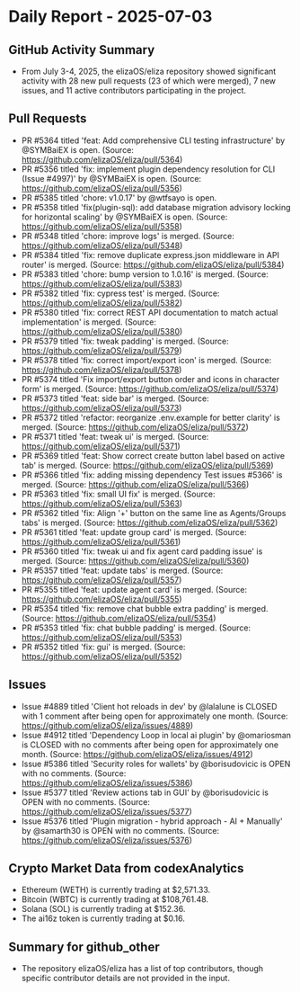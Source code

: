 # Daily Report - 2025-07-03

## GitHub Activity Summary
- From July 3-4, 2025, the elizaOS/eliza repository showed significant activity with 28 new pull requests (23 of which were merged), 7 new issues, and 11 active contributors participating in the project.

## Pull Requests
- PR #5364 titled 'feat: Add comprehensive CLI testing infrastructure' by @SYMBaiEX is open. (Source: https://github.com/elizaOS/eliza/pull/5364)
- PR #5356 titled 'fix: implement plugin dependency resolution for CLI (Issue #4997)' by @SYMBaiEX is open. (Source: https://github.com/elizaOS/eliza/pull/5356)
- PR #5385 titled 'chore: v1.0.17' by @wtfsayo is open.
- PR #5358 titled 'fix(plugin-sql): add database migration advisory locking for horizontal scaling' by @SYMBaiEX is open. (Source: https://github.com/elizaOS/eliza/pull/5358)
- PR #5348 titled 'chore: improve logs' is merged. (Source: https://github.com/elizaOS/eliza/pull/5348)
- PR #5384 titled 'fix: remove duplicate express.json middleware in API router' is merged. (Source: https://github.com/elizaOS/eliza/pull/5384)
- PR #5383 titled 'chore: bump version to 1.0.16' is merged. (Source: https://github.com/elizaOS/eliza/pull/5383)
- PR #5382 titled 'fix: cypress test' is merged. (Source: https://github.com/elizaOS/eliza/pull/5382)
- PR #5380 titled 'fix: correct REST API documentation to match actual implementation' is merged. (Source: https://github.com/elizaOS/eliza/pull/5380)
- PR #5379 titled 'fix: tweak padding' is merged. (Source: https://github.com/elizaOS/eliza/pull/5379)
- PR #5378 titled 'fix: correct import/export icon' is merged. (Source: https://github.com/elizaOS/eliza/pull/5378)
- PR #5374 titled 'Fix import/export button order and icons in character form' is merged. (Source: https://github.com/elizaOS/eliza/pull/5374)
- PR #5373 titled 'feat: side bar' is merged. (Source: https://github.com/elizaOS/eliza/pull/5373)
- PR #5372 titled 'refactor: reorganize .env.example for better clarity' is merged. (Source: https://github.com/elizaOS/eliza/pull/5372)
- PR #5371 titled 'feat: tweak ui' is merged. (Source: https://github.com/elizaOS/eliza/pull/5371)
- PR #5369 titled 'feat: Show correct create button label based on active tab' is merged. (Source: https://github.com/elizaOS/eliza/pull/5369)
- PR #5366 titled 'fix: adding missing dependency Test issues #5366' is merged. (Source: https://github.com/elizaOS/eliza/pull/5366)
- PR #5363 titled 'fix: small UI fix' is merged. (Source: https://github.com/elizaOS/eliza/pull/5363)
- PR #5362 titled 'fix: Align '+' button on the same line as Agents/Groups tabs' is merged. (Source: https://github.com/elizaOS/eliza/pull/5362)
- PR #5361 titled 'feat: update group card' is merged. (Source: https://github.com/elizaOS/eliza/pull/5361)
- PR #5360 titled 'fix: tweak ui and fix agent card padding issue' is merged. (Source: https://github.com/elizaOS/eliza/pull/5360)
- PR #5357 titled 'feat: update tabs' is merged. (Source: https://github.com/elizaOS/eliza/pull/5357)
- PR #5355 titled 'feat: update agent card' is merged. (Source: https://github.com/elizaOS/eliza/pull/5355)
- PR #5354 titled 'fix: remove chat bubble extra padding' is merged. (Source: https://github.com/elizaOS/eliza/pull/5354)
- PR #5353 titled 'fix: chat bubble padding' is merged. (Source: https://github.com/elizaOS/eliza/pull/5353)
- PR #5352 titled 'fix: gui' is merged. (Source: https://github.com/elizaOS/eliza/pull/5352)

## Issues
- Issue #4889 titled 'Client hot reloads in dev' by @lalalune is CLOSED with 1 comment after being open for approximately one month. (Source: https://github.com/elizaOS/eliza/issues/4889)
- Issue #4912 titled 'Dependency Loop in local ai plugin' by @omariosman is CLOSED with no comments after being open for approximately one month. (Source: https://github.com/elizaOS/eliza/issues/4912)
- Issue #5386 titled 'Security roles for wallets' by @borisudovicic is OPEN with no comments. (Source: https://github.com/elizaOS/eliza/issues/5386)
- Issue #5377 titled 'Review actions tab in GUI' by @borisudovicic is OPEN with no comments. (Source: https://github.com/elizaOS/eliza/issues/5377)
- Issue #5376 titled 'Plugin migration - hybrid approach - AI + Manually' by @samarth30 is OPEN with no comments. (Source: https://github.com/elizaOS/eliza/issues/5376)

## Crypto Market Data from codexAnalytics
- Ethereum (WETH) is currently trading at $2,571.33.
- Bitcoin (WBTC) is currently trading at $108,761.48.
- Solana (SOL) is currently trading at $152.36.
- The ai16z token is currently trading at $0.16.

## Summary for github_other
- The repository elizaOS/eliza has a list of top contributors, though specific contributor details are not provided in the input.